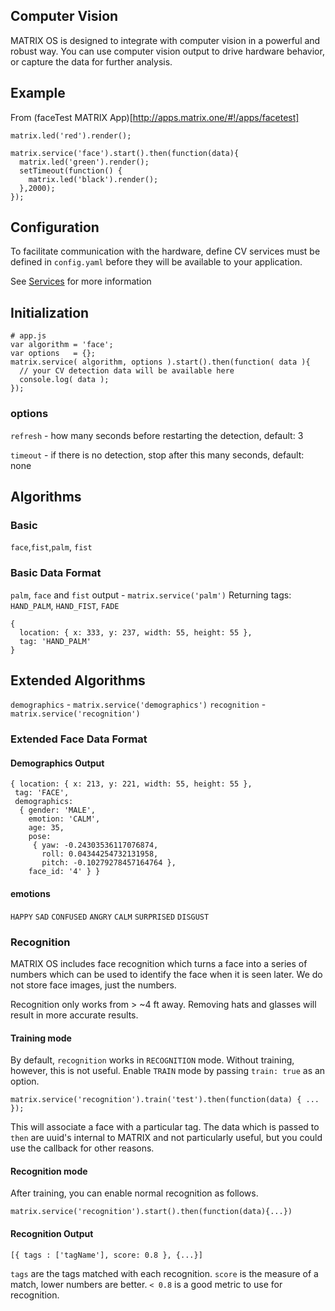 ## Computer Vision
MATRIX OS is designed to integrate with computer vision in a powerful and robust way. You can use computer vision output to drive hardware behavior, or capture the data for further analysis.

## Example
From (faceTest MATRIX App)[http://apps.matrix.one/#!/apps/facetest]
```
matrix.led('red').render();

matrix.service('face').start().then(function(data){
  matrix.led('green').render();
  setTimeout(function() {
    matrix.led('black').render();
  },2000);
});
```

## Configuration
To facilitate communication with the hardware, define CV services must be defined in `config.yaml` before they will be available to your application.

See [Services](../Configuration/services.md) for more information

## Initialization
```
# app.js
var algorithm = 'face';
var options   = {};
matrix.service( algorithm, options ).start().then(function( data ){
  // your CV detection data will be available here
  console.log( data );
});
```

### options

`refresh` - how many seconds before restarting the detection, default: 3

`timeout` - if there is no detection, stop after this many seconds, default: none

## Algorithms

### Basic
`face`,`fist`,`palm`, `fist`

<!--
`blob`, `color`

`thumb-up`
`palm-open`
`palm-closed`
`face-id`
`vehicle-count`
`person-count` -->


### Basic Data Format
`palm`, `face` and `fist` output - `matrix.service('palm')`
Returning tags: `HAND_PALM`, `HAND_FIST`, `FADE`

```
{
  location: { x: 333, y: 237, width: 55, height: 55 },
  tag: 'HAND_PALM'
}
```

## Extended Algorithms
`demographics` - `matrix.service('demographics')`
`recognition` - `matrix.service('recognition')`

### Extended Face Data Format
#### Demographics Output
```
{ location: { x: 213, y: 221, width: 55, height: 55 },
 tag: 'FACE',
 demographics:
  { gender: 'MALE',
    emotion: 'CALM',
    age: 35,
    pose:
     { yaw: -0.24303536117076874,
       roll: 0.04344254732131958,
       pitch: -0.10279278457164764 },
    face_id: '4' } }
```

#### emotions
`HAPPY`
`SAD`
`CONFUSED`
`ANGRY`
`CALM`
`SURPRISED`
`DISGUST`


### Recognition

MATRIX OS includes face recognition which turns a face into a series of numbers which can be used to identify the face when it is seen later. We do not store face images, just the numbers.

Recognition only works from > ~4 ft away. Removing hats and glasses will result in more accurate results.

#### Training mode
By default, `recognition` works in `RECOGNITION` mode. Without training, however, this is not useful. Enable `TRAIN` mode by passing `train: true` as an option.

```
matrix.service('recognition').train('test').then(function(data) { ... });
```
This will associate a face with a particular tag. The data which is passed to `then` are uuid's internal to MATRIX and not particularly useful, but you could use the callback for other reasons.

#### Recognition mode
After training, you can enable normal recognition as follows.
```
matrix.service('recognition').start().then(function(data){...})
```

#### Recognition Output
```
[{ tags : ['tagName'], score: 0.8 }, {...}]
```
`tags` are the tags matched with each recognition. `score` is the measure of a match, lower numbers are better. `< 0.8` is a good metric to use for recognition.


<!--## Base Options
These are applicable to all algorithms.

- `zone` - a nested array of x,y, width and height
- `zones` - an array of zone arrays

### Example
```
var zone1 =  [ 100, 100, 300, 400 ];
var zone2 =  [ 50, 50, 250, 300 ];
{
  zone: zone1,
  zones: [zone1, zone2]
}
``` -->

<!-- ## Gesture
```
matrix.service('gesture', options).then(function(data){})
```
`then` will call when any gesture is detected.

### Gesture Options
To trigger on specific gestures pass an array of the desired values as `options.detect`.

### Example
```
var options = { detect: ['THUMB_UP'] };
matrix.service('gesture', options);
```

#### Gestures
`THUMB_UP`
`PALM_OPEN`
`PALM_CLOSED`

### Data Format
// TODO -->

<!--
### Face Detection Options
To only detect particular characteristics pass an array of the desired values as `options.detect`.

### Example
```
var options = { detect: ['AGE', 'EMOTION','GENDER','FACE_ID','HEAD_POSE','FACE_FEATURES'] };
matrix.service('gesture', options);
```
-->

<!--
## Face Recognition
```
matrix.service('face-id').then(function(data){})
```  
Facial recognition requires a target face to be supplied to it first. This can be provided in the application folder or uploaded to the device.

### Options
To detect a face, supply it in `options.match`. Use an array to recognize multiple faces.

### Example
```
// preuploaded Example - myFace.jpg
matrix.service('face-id', { match: 'myFace' })
```
```
// dynamic faces from dashboard / mobile app / cli
matrix.on('faceUpload', function(data){
  // saves upload to filesystem
  matrix.save(data.name + '.' + data.typeSuffix, data.file);

  // retrieve the configuration variable
  var faces = matrix.faces;

  // update with new face file
  faces.push(data.name);

  // save new face to configuration
  matrix.config('faces', faces);

  // restart application to use new face
  matrix.restartApp();
});

// use configuration for recognition
matrix.service('face', { match: matrix.faces })
```
## Vehicle Counting
```
matrix.service('vehicle-count').then(function(data){})
```  

### Options
Toggle different detection modes depending on circumstances.

### Example
//TODO

## People Counting
```
matrix.service('people-count').then(function(data){})
```
### Options
### Example -->
